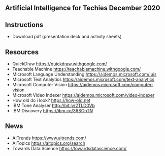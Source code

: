 ## Artificial Intelligence for Techies December 2020

## Instructions
+ Download pdf (presentation deck and activity sheets)

## Resources
+ QuickDraw https://quickdraw.withgoogle.com/
+ Teachable Machine https://teachablemachine.withgoogle.com/
+ Microsoft Language Understanding https://aidemos.microsoft.com/luis
+ Microsoft Text Analytics https://aidemos.microsoft.com/text-analytics
+ Microsoft Computer Vision https://aidemos.microsoft.com/computer-vision
+ Microsoft Video Indexer https://aidemos.microsoft.com/video-indexer
+ How old do i look? https://how-old.net
+ IBM Tone Analyser http://bit.ly/2TLD0Vb
+ IBM Discovery https://ibm.co/36SOnTN


## News
+ AITrends https://www.aitrends.com/
+ AITopics  https://aitopics.org/search
+ Towards Data Science https://towardsdatascience.com/

